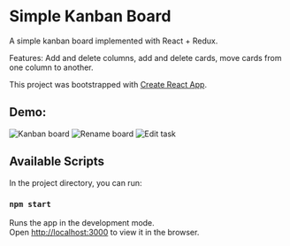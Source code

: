 # Simple Kanban Board

A simple kanban board implemented with React + Redux.

Features: Add and delete columns, add and delete cards, move cards from one column to another.

This project was bootstrapped with [Create React App](https://github.com/facebook/create-react-app).

## Demo:

![Kanban board](https://user-images.githubusercontent.com/43526340/92439741-3c5b6b00-f160-11ea-84fa-8cb6b20f2a98.png)
![Rename board](https://user-images.githubusercontent.com/43526340/92439756-42e9e280-f160-11ea-9fb1-2fac134350c3.png)
![Edit task](https://user-images.githubusercontent.com/43526340/92439766-454c3c80-f160-11ea-9f3b-08691c8ae78b.png)

## Available Scripts

In the project directory, you can run:

### `npm start`

Runs the app in the development mode.<br />
Open [http://localhost:3000](http://localhost:3000) to view it in the browser.
